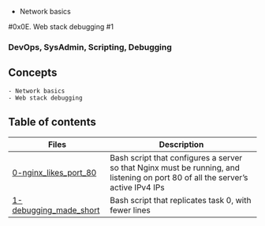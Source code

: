 
- Network basics

#0x0E. Web stack debugging #1
### DevOps, SysAdmin, Scripting, Debugging


## Concepts
	- Network basics
	- Web stack debugging

## Table of contents
Files | Description
----- | -----------
[0-nginx_likes_port_80](./0-nginx_likes_port_80) | Bash script that configures a server so that Nginx must be running, and listening on port 80 of all the server’s active IPv4 IPs
[1-debugging_made_short](./1-debugging_made_short) | Bash script that replicates task 0, with fewer lines

